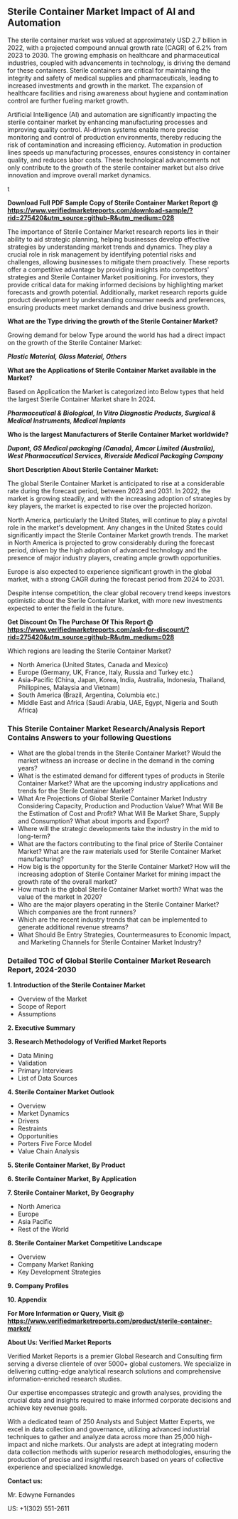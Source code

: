 <h2>Sterile Container Market Impact of AI and Automation</h2><p>The sterile container market was valued at approximately USD 2.7 billion in 2022, with a projected compound annual growth rate (CAGR) of 6.2% from 2023 to 2030. The growing emphasis on healthcare and pharmaceutical industries, coupled with advancements in technology, is driving the demand for these containers. Sterile containers are critical for maintaining the integrity and safety of medical supplies and pharmaceuticals, leading to increased investments and growth in the market. The expansion of healthcare facilities and rising awareness about hygiene and contamination control are further fueling market growth.</p><p>Artificial Intelligence (AI) and automation are significantly impacting the sterile container market by enhancing manufacturing processes and improving quality control. AI-driven systems enable more precise monitoring and control of production environments, thereby reducing the risk of contamination and increasing efficiency. Automation in production lines speeds up manufacturing processes, ensures consistency in container quality, and reduces labor costs. These technological advancements not only contribute to the growth of the sterile container market but also drive innovation and improve overall market dynamics.</p>t</p><p id="" class=""><strong>Download Full PDF Sample Copy of Sterile Container Market Report @ <a href="https://www.verifiedmarketreports.com/download-sample/?rid=275420&utm_source=github-R&utm_medium=028" target="_blank">https://www.verifiedmarketreports.com/download-sample/?rid=275420&utm_source=github-R&utm_medium=028</a></strong></p><p>The importance of&nbsp;Sterile Container Market research reports lies in their ability to aid strategic planning, helping businesses develop effective strategies by understanding market trends and dynamics. They play a crucial role in risk management by identifying potential risks and challenges, allowing businesses to mitigate them proactively. These reports offer a competitive advantage by providing insights into competitors' strategies and Sterile Container Market positioning. For investors, they provide critical data for making informed decisions by highlighting market forecasts and growth potential. Additionally, market research reports guide product development by understanding consumer needs and preferences, ensuring products meet market demands and drive business growth.</p><p><strong>What are the&nbsp;Type driving the growth of the Sterile Container Market?</strong></p><p id="" class="">Growing demand for below Type around the world has had a direct impact on the growth of the Sterile Container Market:</p><em><strong>Plastic Material, Glass Material, Others</strong></em></p><strong>What are the&nbsp;Applications&nbsp;of Sterile Container Market available in the Market?</strong></p><p id="" class="">Based on Application the Market is categorized into Below types that held the largest Sterile Container Market share In 2024.</p><em><strong>Pharmaceutical & Biological, In Vitro Diagnostic Products, Surgical & Medical Instruments, Medical Implants</strong></em></p><strong>Who is the largest Manufacturers of Sterile Container Market worldwide?</strong></p><p><em><strong>Dupont, GS Medical packaging (Canada), Amcor Limited (Australia), West Pharmaceutical Services, Riverside Medical Packaging Company</strong></em></p><p id="" class=""><strong>Short Description About Sterile Container Market:</strong></p><p>The global Sterile Container Market is anticipated to rise at a considerable rate during the forecast period, between 2023 and 2031. In 2022, the market is growing steadily, and with the increasing adoption of strategies by key players, the market is expected to rise over the projected horizon.</p><p>North America, particularly the United States, will continue to play a pivotal role in the market's development. Any changes in the United States could significantly impact the Sterile Container Market growth trends. The market in North America is projected to grow considerably during the forecast period, driven by the high adoption of advanced technology and the presence of major industry players, creating ample growth opportunities.</p><p>Europe is also expected to experience significant growth in the global market, with a strong CAGR during the forecast period from 2024 to 2031.</p><p>Despite intense competition, the clear global recovery trend keeps investors optimistic about the Sterile Container Market, with more new investments expected to enter the field in the future.</p><p id="" class=""><strong>Get Discount On The Purchase Of This Report @ <a href="https://www.verifiedmarketreports.com/ask-for-discount/?rid=275420&utm_source=github-R&utm_medium=028" target="_blank">https://www.verifiedmarketreports.com/ask-for-discount/?rid=275420&utm_source=github-R&utm_medium=028</a></strong></p>Which regions are leading the Sterile Container Market?</p><ul><li>North America (United States, Canada and Mexico)</li><li>Europe (Germany, UK, France, Italy, Russia and Turkey etc.)</li><li>Asia-Pacific (China, Japan, Korea, India, Australia, Indonesia, Thailand, Philippines, Malaysia and Vietnam)</li><li>South America (Brazil, Argentina, Columbia etc.)</li><li>Middle East and Africa (Saudi Arabia, UAE, Egypt, Nigeria and South Africa)</li></ul><h3 id="" class="">This Sterile Container Market Research/Analysis Report Contains Answers to your following Questions</h3><ul><li>What are the global trends in the Sterile Container Market? Would the market witness an increase or decline in the demand in the coming years?</li><li>What is the estimated demand for different types of products in Sterile Container Market? What are the upcoming industry applications and trends for the Sterile Container Market?</li><li>What Are Projections of Global Sterile Container Market Industry Considering Capacity, Production and Production Value? What Will Be the Estimation of Cost and Profit? What Will Be Market Share, Supply and Consumption? What about imports and Export?</li><li>Where will the strategic developments take the industry in the mid to long-term?</li><li>What are the factors contributing to the final price of Sterile Container Market? What are the raw materials used for Sterile Container Market manufacturing?</li><li>How big is the opportunity for the Sterile Container Market? How will the increasing adoption of Sterile Container Market for mining impact the growth rate of the overall market?</li><li>How much is the global Sterile Container Market worth? What was the value of the market In 2020?</li><li>Who are the major players operating in the Sterile Container Market? Which companies are the front runners?</li><li>Which are the recent industry trends that can be implemented to generate additional revenue streams?</li><li>What Should Be Entry Strategies, Countermeasures to Economic Impact, and Marketing Channels for Sterile Container Market Industry?</li></ul><h3 id="" class="">Detailed TOC of Global Sterile Container Market Research Report, 2024-2030</h3><p id="" class=""><strong>1. Introduction of the Sterile Container Market</strong></p><ul><li>Overview of the Market</li><li>Scope of Report</li><li>Assumptions</li></ul><p id="" class=""><strong>2. Executive Summary</strong></p><p id="" class=""><strong>3. Research Methodology of Verified Market Reports</strong></p><ul><li>Data Mining</li><li>Validation</li><li>Primary Interviews</li><li>List of Data Sources</li></ul><p id="" class=""><strong>4. Sterile Container Market Outlook</strong></p><ul><li>Overview</li><li>Market Dynamics</li><li>Drivers</li><li>Restraints</li><li>Opportunities</li><li>Porters Five Force Model</li><li>Value Chain Analysis</li></ul><p id="" class=""><strong>5. Sterile Container Market, By Product</strong></p><p id="" class=""><strong>6. Sterile Container Market, By Application</strong></p><p id="" class=""><strong>7. Sterile Container Market, By Geography</strong></p><ul><li>North America</li><li>Europe</li><li>Asia Pacific</li><li>Rest of the World</li></ul><p id="" class=""><strong>8. Sterile Container Market Competitive Landscape</strong></p><ul><li>Overview</li><li>Company Market Ranking</li><li>Key Development Strategies</li></ul><p id="" class=""><strong>9. Company Profiles</strong></p><p id="" class=""><strong>10. Appendix</strong></p><p id="" class=""><strong>For More Information or Query, Visit @ <a href="https://www.verifiedmarketreports.com/product/sterile-container-market/" target="_blank">https://www.verifiedmarketreports.com/product/sterile-container-market/</a></strong></p><p id="" class=""><strong>About Us: Verified Market Reports</strong></p><p id="" class="">Verified Market Reports is a premier Global Research and Consulting firm serving a diverse clientele of over 5000+ global customers. We specialize in delivering cutting-edge analytical research solutions and comprehensive information-enriched research studies.</p><p id="" class="">Our expertise encompasses strategic and growth analyses, providing the crucial data and insights required to make informed corporate decisions and achieve key revenue goals.</p><p id="" class="">With a dedicated team of 250 Analysts and Subject Matter Experts, we excel in data collection and governance, utilizing advanced industrial techniques to gather and analyze data across more than 25,000 high-impact and niche markets. Our analysts are adept at integrating modern data collection methods with superior research methodologies, ensuring the production of precise and insightful research based on years of collective experience and specialized knowledge.</p><p id="" class=""><strong>Contact us:</strong></p><p id="" class="">Mr. Edwyne Fernandes</p><p id="" class="">US: +1(302) 551-2611</p>